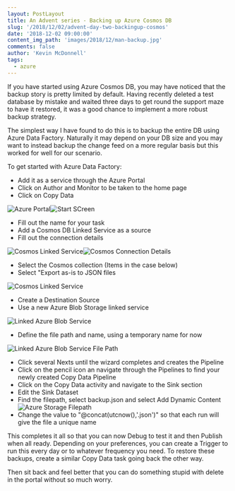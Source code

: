 ```yaml
---
layout: PostLayout
title: An Advent series - Backing up Azure Cosmos DB
slug: '/2018/12/02/advent-day-two-backingup-cosmos'
date: '2018-12-02 09:00:00'
content_img_path: 'images/2018/12/man-backup.jpg'
comments: false
author: 'Kevin McDonnell'
tags:
  - azure
---
```


If you have started using Azure Cosmos DB, you may have noticed that the backup story is pretty limited by default. Having recently deleted a test database by mistake and waited three days to get round the support maze to have it restored, it was a good chance to implement a more robust backup strategy.

The simplest way I have found to do this is to backup the entire DB using Azure Data Factory. Naturally it may depend on your DB size and you may want to instead backup the change feed on a more regular basis but this worked for well for our scenario.

To get started with Azure Data Factory:

- Add it as a service through the Azure Portal
- Click on Author and Monitor to be taken to the home page
- Click on Copy Data

![Azure Portal](/images/2018/12/AzurePortalDataFactory.PNG)![Start SCreen](018/12/AzureDFStartScreen.PNG)

- Fill out the name for your task
- Add a Cosmos DB Linked Service as a source
- Fill out the connection details

![Cosmos Linked Service](018/12/AzureDFCreateLinkedService.PNG)![Cosmos Connection Details](ection.PNG)

- Select the Cosmos collection (Items in the case below)
- Select "Export as-is to JSON files

![Cosmos Linked Service](/images/2018/12/AzureDFCosmosQuery.PNG)

- Create a Destination Source
- Use a new Azure Blob Storage linked service

![Linked Azure Blob Service](018/12/AzureDFCreateLinkedServiceStorage.PNG)

- Define the file path and name, using a temporary name for now

![Linked Azure Blob Service File Path](018/12/AzureDFSelectFolder.PNG)

- Click several Nexts until the wizard completes and creates the Pipeline
- Click on the pencil icon an navigate through the Pipelines to find your newly created Copy Data Pipeline
- Click on the Copy Data activity and navigate to the Sink section
- Edit the Sink Dataset
- Find the filepath, select backup.json and select Add Dynamic Content
  ![Azure Storage Filepath](/images/2018/12/AzureDFUpdateFolder.PNG)
- Change the value to "@concat(utcnow(),'.json')" so that each run will give the file a unique name

This completes it all so that you can now Debug to test it and then Publish when all ready. Depending on your preferences, you can create a Trigger to run this every day or to whatever frequency you need. To restore these backups, create a similar Copy Data task going back the other way.

Then sit back and feel better that you can do something stupid with delete in the portal without so much worry.
